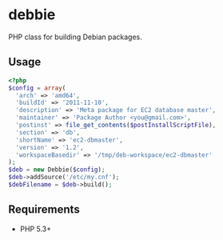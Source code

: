 # debbie

PHP class for building Debian packages.

## Usage

``` php
<?php
$config = array(
  'arch' => 'amd64',
  'buildId' => '2011-11-10',
  'description' => 'Meta package for EC2 database master',
  'maintainer' => 'Package Author <you@gmail.com>',
  'postinst' => file_get_contents($postInstallScriptFile),
  'section' => 'db',
  'shortName' => 'ec2-dbmaster',
  'version' => '1.2',
  'workspaceBasedir' => '/tmp/deb-workspace/ec2-dbmaster'
);
$deb = new Debbie($config);
$deb->addSource('/etc/my.cnf');
$debFilename = $deb->build();
```

## Requirements

* PHP 5.3+
